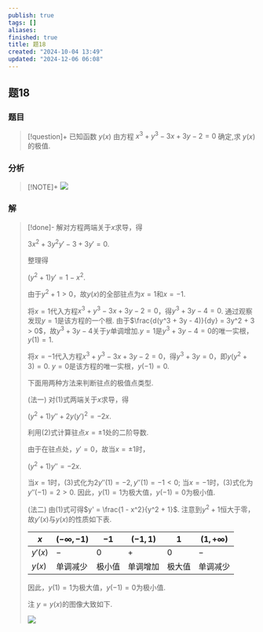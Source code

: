 ```yaml
---
publish: true
tags: []
aliases: 
finished: true
title: 题18
created: "2024-10-04 13:49"
updated: "2024-12-06 06:08"
---
```

## 题18
### 题目
> [!question]+
> 已知函数 $y( x)$ 由方程 ${x}^{3} + {y}^{3} - {3x} + {3y} - 2 = 0$ 确定,求 $y( x)$ 的极值.
### 分析
> [!NOTE]+
> ![](https://img.hwenyi.live/202412061401261.webp)
### 解
> [!done]-
> 解对方程两端关于$x$求导，得
> 
> $3x^2 + 3y^2y' - 3 + 3y' = 0.$
> 
> 整理得
> 
> $(y^2 + 1)y' = 1 - x^2. \tag{1}$
> 
> 由于$y^2 + 1 > 0$，故$y(x)$的全部驻点为$x = 1$和$x = -1$.
> 
> 将$x = 1$代入方程$x^3 + y^3 - 3x + 3y - 2 = 0$，得$y^3 + 3y - 4 = 0$. 通过观察发现$y = 1$是该方程的一个根. 由于$\frac{d(y^3 + 3y - 4)}{dy} = 3y^2 + 3 > 0$，故$y^3 + 3y - 4$关于$y$单调增加.$y = 1$是$y^3 + 3y - 4 = 0$的唯一实根，$y(1) = 1$.
> 
> 将$x = -1$代入方程$x^3 + y^3 - 3x + 3y - 2 = 0$，得$y^3 + 3y = 0$，即$y(y^2 + 3) = 0$. $y = 0$是该方程的唯一实根，$y(-1) = 0$.
> 
> 下面用两种方法来判断驻点的极值点类型.
> 
> (法一) 对(1)式两端关于$x$求导，得
> 
> $(y^2 + 1)y'' + 2y(y')^2 = -2x. \tag{2}$
> 
> 利用(2)式计算驻点$x = \pm 1$处的二阶导数.
> 
> 由于在驻点处，$y' = 0$，故当$x = \pm 1$时，
> 
> $(y^2 + 1)y'' = -2x. \tag{3}$
> 
> 当$x = 1$时，(3)式化为$2y''(1) = -2, y''(1) = -1 < 0$; 当$x = -1$时，(3)式化为$y''(-1) = 2 > 0$. 因此，$y(1) = 1$为极大值，$y(-1) = 0$为极小值.
> 
> (法二) 由(1)式可得$y' = \frac{1 - x^2}{y^2 + 1}$. 注意到$y^2 + 1$恒大于零，故$y'(x)$与$y(x)$的性质如下表.
> 
> | $x$             | $(-\infty, -1)$ | $-1$     | $(-1, 1)$ | $1$     | $(1, +\infty)$ |
> |-----------------|-----------------|----------|-------------|----------|-----------------|
> | $y'(x)$          | $-$             | $0$       | $+$         | $0$       | $-$             |
> | $y(x)$           | 单调减少         | 极小值   | 单调增加     | 极大值   | 单调减少         |
> 
> 因此，$y(1) = 1$为极大值，$y(-1) = 0$为极小值.
> 
> 注 $y = y(x)$的图像大致如下.
> 
> ![](https://img.hwenyi.live/202409302017959.webp)